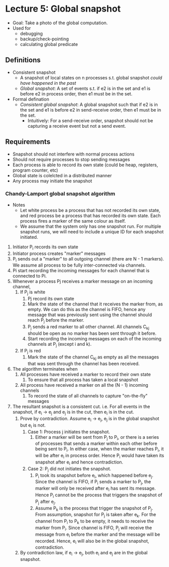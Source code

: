# Lecture 5: Global snapshot

- Goal: Take a photo of the global computation. 
- Used for
  - debugging
  - backup/check-pointing
  - calculating global predicate

## Definitions

- Consistent snapshot
  - A snapshot of local states on n processes s.t. global snapshot *could have happened in the past*
  - *Global snapshot*: A set of events s.t. if e2 is in the set and e1 is before e2 in process order, then e1 must be in the set.
- Formal defination
  - *Consistent global snapshot*: A global snapshot such that if e2 is in the set and e1 is before e2 in send-receive order, then e1 must be in the set. 
    - Intuitively: For a send-receive order, snapshot should not be capturing a receive event but not a send event.

## Requirements

- Snapshot should not interfere with normal process actions
- Should not require processes to stop sending messages
- Each process is able to record its own state (could be heap, registers, program counter, etc)
- Global state is colelcted in a distributed manner
- Any process may initiate the snapshot

### Chandy-Lamport global snapshot algorithm

- Notes
  - Let white process be a process that has not recorded its own state, and red process be a process that has recorded its own state. Each process fires a marker of the same colour as itself.
  - We assume that the system only has one snapshot run. For multiple snapshot runs, we will need to include a unique ID for each snapshot initiated.

1. Initiator P<sub>i</sub> records its own state
2. Initiator process creates "marker" messages
3. P<sub>i</sub> sends out a "marker" to all outgoing channel (there are N - 1 markers). We assume all process to be fully inter-connected via channels.
4. Pi start recording the incoming messages for each channel that is connected to Pi.
5. Whenever a process Pj receives a marker message on an incoming channel,
    1. If P<sub>j</sub> is white
        1. Pj record its own state
        2. Mark the state of the channel that it receives the marker from, as empty. We can do this as the channel is FIFO, hence any message that was previously sent using the channel should reach P<sub>j</sub> before the marker.
        3. P<sub>j</sub> sends a red marker to all other channel. All channels C<sub>kj</sub> should be open as no marker has been sent through it before.
        4. Start recording the incoming messages on each of the incoming channels at P<sub>j</sub> (except i and k).
    2. If P<sub>j</sub> is red
        1. Mark the state of the channel C<sub>kj</sub> as empty as all the messages that was sent through the channel has been received.
6. The algorithm terminates when
    1. All processes have received a marker to record their own state
        1. To ensure that all process has taken a local snapshot
    2. All process have received a marker on all the (N - 1) incoming channels
        1. To record the state of all channels to capture "on-the-fly" messages
7. The resultant snapshot is a consistent cut. i.e. For all events in the snapshot, if e<sub>i</sub> -> e<sub>j</sub> and e<sub>j</sub> is in the cut, then e<sub>i</sub> is in the cut.
    1. Prove by contradiction. Assume e<sub>i</sub> -> e<sub>j</sub>, e<sub>j</sub> is in the global snapshot but e<sub>i</sub> is not.
        1. Case 1: Process j initiates the snapshot.
            1. Either a marker will be sent from P<sub>j</sub> to P<sub>i</sub>, or there is a series of processes that sends a marker within each other before being sent to P<sub>i</sub>. In either case, when the marker reaches P<sub>i</sub>, it will be after e<sub>i</sub> in process order. Hence P<sub>i</sub> would have taken its snapshot after e<sub>i</sub> and hence contradiction.
        2. Case 2: P<sub>j</sub> did not initiates the snapshot.
            1. P<sub>i</sub> took its snapshot before e<sub>i</sub>, which happened before e<sub>j</sub>. Since the channel is FIFO, if P<sub>i</sub> sends a marker to P<sub>j</sub>, the marker will only be received after e<sub>i</sub> has sent its message. Hence P<sub>i</sub> cannot be the process that triggers the snapshot of P<sub>j</sub> after e<sub>j</sub>.
            2. Assume P<sub>k</sub> is the process that trigger the snapshot of P<sub>j</sub>. From assumption, snapshot for P<sub>j</sub> is taken after e<sub>k</sub>. For the channel from P<sub>i</sub> to P<sub>k</sub> to be empty, it needs to receive the marker from P<sub>i</sub>. Since channel is FIFO, P<sub>j</sub> will receive the message from e<sub>i</sub> before the marker and the message will be recorded. Hence, e<sub>i</sub> will also be in the global snapshot, contradiction.
    2. By contradiction law, if e<sub>i</sub> -> e<sub>j</sub>, both e<sub>i</sub> and e<sub>j</sub> are in the global snapshot.